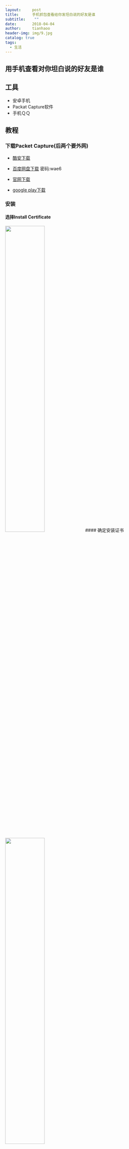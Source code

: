 ```yaml
---
layout:     post
title:      手机抓包查看给你发坦白说的好友是谁
subtitle:    ""
date:       2018-04-04
author:     tianhaoo
header-img: img/9.jpg
catalog: true
tags:
  - 生活
---
```



## 用手机查看对你坦白说的好友是谁

## 工具

- 安卓手机
- Packat Capture软件
- 手机ＱＱ

## 教程

<!-- more -->

### 下载Packet Capture(后两个要外网)

- [酷安下载](https://www.coolapk.com/apk/app.greyshirts.sslcapture)

- [百度网盘下载](https://pan.baidu.com/s/17qKgl6ESpkrUiZlWmjUS0Q) 密码:wae6

- [官网下载](https://apkpure.com/packet-capture/app.greyshirts.sslcapture)

- [google play下载](https://play.google.com/store/apps/details?id=app.greyshirts.sslcapture&hl=zh_CN)

    
### 安装
#### 选择Install Certificate
<img src="/img/Honest-say/0.png" width="50%" height="50%">
#### 确定安装证书
<img src="/img/Honest-say/1.png" width="50%" height="50%">

### 手机抓包
#### 点击上面带数字一的绿色三角形，开始对某一个应用抓包
<img src="/img/Honest-say/2.png" width="50%" height="50%">
#### 选择QQ
<img src="/img/Honest-say/3.jpeg" width="50%" height="50%">
#### Packet Capture像VPN一样对你所有的流量进行监控，这样才能抓包，确定就好。
<img src="/img/Honest-say/4.jpeg" width="50%" height="50%">
#### 会弹出好多个证书不一致，这是由于Packet Capture正在监控流量造成的，点击继续访问。
<img src="/img/Honest-say/5.jpeg" width="50%" height="50%">
#### 进入到这个页面，这时你想要的信息就已经被Packet Capture获取到了
<img src="/img/Honest-say/6.jpeg" width="50%" height="50%">
#### 返回Packet Capture，点击上方红色的正方形停止抓包。点击第一条对qq的抓包结果，会出现很多信息，我们需要的，给你发坦白说的人的信息就在这里面，需要点进去慢慢找
<img src="/img/Honest-say/7.png" width="50%" height="50%">
#### 经过试验包含坦白说的信息是SSL加密的，而且大小为20KB左右，很好找
<img src="/img/Honest-say/8.jpeg" width="50%" height="50%">
#### 点进去拉到最后，会看到json格式的数据，找到`fromEncodeUin`对应的值，这就是我们要的信息了，复制下来。
<img src="/img/Honest-say/9.jpeg" width="50%" height="50%">

### 解密

我们抓到的是类似这个的信息，相应的fromEncodeUin已经经过加密，可以利用github上的解密方法进行解密。

```
moumoumou: {
  "code": 0,
  "data": {
    "list": [
      {
        "fromNick": "Nickname",
        "fromEncodeUin": "###S1*fwdNKE59owsdf7z",
        "fromFaceUrl": "woman.png",
        "fromGender": 1,
        "toUin": 12345678,
        "toNick": "",
        "topicId": 19,
        "topicName": "你真帅",
        "timestamp": 1522641990
      },
      {
        "fromNick": "Nickname",
        "fromEncodeUin": "*S1*o7csdfg5owCgf9z",
        "fromFaceUrl": "woman.png",
        "fromGender": 1,
        "toUin": 12345678,
        "toNick": "",
        "topicId": 71,
        "topicName": "我要给你生猴子",
        "timestamp": 1522641977
      }
    ],
    "cookie": "CiAQzasdf1QU\u03d",
    "finish": 1
  }
}
```
例如我们得到的加密字符串是`*S1*fwdNKE59owsdf7z`和`*S1*o7csdfg5owCgf9z`，打开[解密网站](https://tai7sy.github.io/honest-say/index.html),将这两个信息复制进去，就可以得到解密后的QQ号了。


<img src="/img/Honest-say/10.jpeg" width="50%" height="50%">

参考:

[@Tai7sy](https://github.com/Tai7sy/honest-say)




